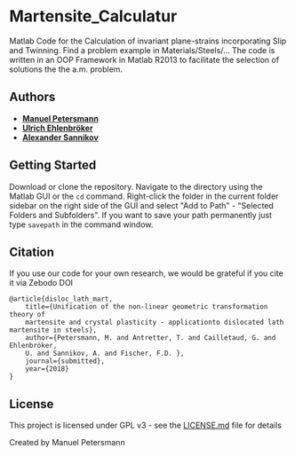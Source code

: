 # Martensite_Calculatur

Matlab Code for the Calculation of invariant plane-strains incorporating Slip and Twinning.
Find a problem example in Materials/Steels/...
The code is written in an OOP Framework in Matlab R2013 to facilitate the selection of solutions the the a.m. problem.

## Authors

* [**Manuel Petersmann**](https://github.com/ManuelPetersmann)
* [**Ulrich Ehlenbröker**](https://github.com/UlrichEhlenbroeker)
* [**Alexander Sannikov**](https://github.com/AlexanderSannikov)

##  Getting Started

Download or clone the repository. Navigate to the directory using the Matlab GUI or the `cd` command.
Right-click the folder in the current folder sidebar on the right side of the GUI and 
select "Add to Path" - "Selected Folders and Subfolders".
If you want to save your path permanently just type `savepath` in the command window.


<!-- 
=======
>>>>>>> 4a3b4f849dbc15db5a505af0f75a102eed9659f9
## Built With
* [Dropwizard](http://www.dropwizard.io/1.0.2/docs/) - The web framework used


## Contributing
Please read [CONTRIBUTING.md](https://gist.github.com/PurpleBooth/b24679402957c63ec426) for details on our code of conduct, and the process for submitting pull requests to us.

## Versioning
<<<<<<< HEAD
-->

## Citation
If you use our code for your own research, we would be grateful if you cite it via
Zebodo DOI
```
@article{disloc_lath_mart,
	title={Unification of the non-linear geometric transformation theory of 
	martensite and crystal plasticity - applicationto dislocated lath martensite in steels},
	author={Petersmann, M. and Antretter, T. and Cailletaud, G. and Ehlenbröker,
	U. and Sannikov, A. and Fischer, F.D. },
	journal={submitted},
	year={2018}
}
```

## License

This project is licensed under GPL v3 - see the [LICENSE.md](LICENSE.md) file for details

Created by Manuel Petersmann

<!-- 
## Acknowledgments

* Hat tip to anyone who's code was used
* Inspiration
* etc
-->
